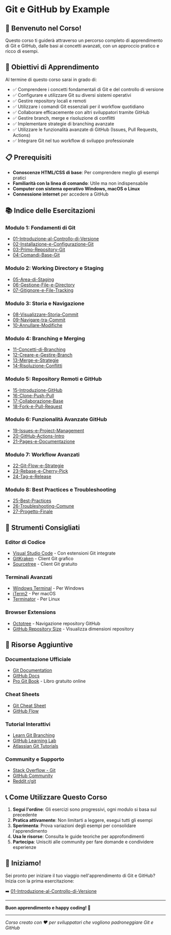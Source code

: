 # Git e GitHub by Example

## 👋 Benvenuto nel Corso!

Questo corso ti guiderà attraverso un percorso completo di apprendimento di Git e GitHub, dalle basi ai concetti avanzati, con un approccio pratico e ricco di esempi.

## 🎯 Obiettivi di Apprendimento

Al termine di questo corso sarai in grado di:

- ✅ Comprendere i concetti fondamentali di Git e del controllo di versione
- ✅ Configurare e utilizzare Git su diversi sistemi operativi
- ✅ Gestire repository locali e remoti
- ✅ Utilizzare i comandi Git essenziali per il workflow quotidiano
- ✅ Collaborare efficacemente con altri sviluppatori tramite GitHub
- ✅ Gestire branch, merge e risoluzione di conflitti
- ✅ Implementare strategie di branching avanzate
- ✅ Utilizzare le funzionalità avanzate di GitHub (Issues, Pull Requests, Actions)
- ✅ Integrare Git nel tuo workflow di sviluppo professionale

## 📋 Prerequisiti

- **Conoscenze HTML/CSS di base**: Per comprendere meglio gli esempi pratici
- **Familiarità con la linea di comando**: Utile ma non indispensabile
- **Computer con sistema operativo Windows, macOS o Linux**
- **Connessione internet** per accedere a GitHub

## 📚 Indice delle Esercitazioni

### Modulo 1: Fondamenti di Git
- [01-Introduzione-al-Controllo-di-Versione](./01-Introduzione-al-Controllo-di-Versione/)
- [02-Installazione-e-Configurazione-Git](./02-Installazione-e-Configurazione-Git/)
- [03-Primo-Repository-Git](./03-Primo-Repository-Git/)
- [04-Comandi-Base-Git](./04-Comandi-Base-Git/)

### Modulo 2: Working Directory e Staging
- [05-Area-di-Staging](./05-Area-di-Staging/)
- [06-Gestione-File-e-Directory](./06-Gestione-File-e-Directory/)
- [07-Gitignore-e-File-Tracking](./07-Gitignore-e-File-Tracking/)

### Modulo 3: Storia e Navigazione
- [08-Visualizzare-Storia-Commit](./08-Visualizzare-Storia-Commit/)
- [09-Navigare-tra-Commit](./09-Navigare-tra-Commit/)
- [10-Annullare-Modifiche](./10-Annullare-Modifiche/)

### Modulo 4: Branching e Merging
- [11-Concetti-di-Branching](./11-Concetti-di-Branching/)
- [12-Creare-e-Gestire-Branch](./12-Creare-e-Gestire-Branch/)
- [13-Merge-e-Strategie](./13-Merge-e-Strategie/)
- [14-Risoluzione-Conflitti](./14-Risoluzione-Conflitti/)

### Modulo 5: Repository Remoti e GitHub
- [15-Introduzione-GitHub](./15-Introduzione-GitHub/)
- [16-Clone-Push-Pull](./16-Clone-Push-Pull/)
- [17-Collaborazione-Base](./17-Collaborazione-Base/)
- [18-Fork-e-Pull-Request](./18-Fork-e-Pull-Request/)

### Modulo 6: Funzionalità Avanzate GitHub
- [19-Issues-e-Project-Management](./19-Issues-e-Project-Management/)
- [20-GitHub-Actions-Intro](./20-GitHub-Actions-Intro/)
- [21-Pages-e-Documentazione](./21-Pages-e-Documentazione/)

### Modulo 7: Workflow Avanzati
- [22-Git-Flow-e-Strategie](./22-Git-Flow-e-Strategie/)
- [23-Rebase-e-Cherry-Pick](./23-Rebase-e-Cherry-Pick/)
- [24-Tag-e-Release](./24-Tag-e-Release/)

### Modulo 8: Best Practices e Troubleshooting
- [25-Best-Practices](./25-Best-Practices/)
- [26-Troubleshooting-Comune](./26-Troubleshooting-Comune/)
- [27-Progetto-Finale](./27-Progetto-Finale/)

## 🔧 Strumenti Consigliati

### Editor di Codice
- [Visual Studio Code](https://code.visualstudio.com/) - Con estensioni Git integrate
- [GitKraken](https://www.gitkraken.com/) - Client Git grafico
- [Sourcetree](https://www.sourcetreeapp.com/) - Client Git gratuito

### Terminali Avanzati
- [Windows Terminal](https://github.com/microsoft/terminal) - Per Windows
- [iTerm2](https://iterm2.com/) - Per macOS
- [Terminator](https://gnometerminator.blogspot.com/) - Per Linux

### Browser Extensions
- [Octotree](https://www.octotree.io/) - Navigazione repository GitHub
- [GitHub Repository Size](https://github.com/harshjv/github-repo-size) - Visualizza dimensioni repository

## 📖 Risorse Aggiuntive

### Documentazione Ufficiale
- [Git Documentation](https://git-scm.com/doc)
- [GitHub Docs](https://docs.github.com/)
- [Pro Git Book](https://git-scm.com/book) - Libro gratuito online

### Cheat Sheets
- [Git Cheat Sheet](https://education.github.com/git-cheat-sheet-education.pdf)
- [GitHub Flow](https://guides.github.com/introduction/flow/)

### Tutorial Interattivi
- [Learn Git Branching](https://learngitbranching.js.org/)
- [GitHub Learning Lab](https://lab.github.com/)
- [Atlassian Git Tutorials](https://www.atlassian.com/git/tutorials)

### Community e Supporto
- [Stack Overflow - Git](https://stackoverflow.com/questions/tagged/git)
- [GitHub Community](https://github.community/)
- [Reddit r/git](https://www.reddit.com/r/git/)

## 📞 Come Utilizzare Questo Corso

1. **Segui l'ordine**: Gli esercizi sono progressivi, ogni modulo si basa sul precedente
2. **Pratica attivamente**: Non limitarti a leggere, esegui tutti gli esempi
3. **Sperimenta**: Prova variazioni degli esempi per consolidare l'apprendimento
4. **Usa le risorse**: Consulta le guide teoriche per approfondimenti
5. **Partecipa**: Unisciti alle community per fare domande e condividere esperienze

## 🎉 Iniziamo!

Sei pronto per iniziare il tuo viaggio nell'apprendimento di Git e GitHub? Inizia con la prima esercitazione:

➡️ [01-Introduzione-al-Controllo-di-Versione](./01-Introduzione-al-Controllo-di-Versione/)

---

**Buon apprendimento e happy coding! 🚀**

---

*Corso creato con ❤️ per sviluppatori che vogliono padroneggiare Git e GitHub*